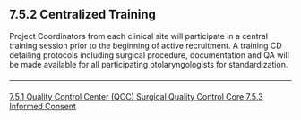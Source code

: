 ## 7.5.2 Centralized Training

Project Coordinators from each clinical site will participate in a central training session prior to
the beginning of active recruitment. A training CD detailing protocols including surgical
procedure, documentation and QA will be made available for all participating otolaryngologists
for standardization.


<hr class="soften" style="margin-top: 20px;margin-bottom: 20px;"/>

<div class="center">
<div class="btn-group">
  <a href=":pages_path:/manuals/surgical-quality-control-core/7-05-01-qcc.md" class="btn btn-default">
    <span class="glyphicon glyphicon-chevron-left"></span>
    7.5.1 Quality Control Center (QCC)
  </a>

  <a href=":pages_path:/manuals/surgical-quality-control-core" class="btn btn-default">
    <span class="glyphicon glyphicon-chevron-up"></span>
    Surgical Quality Control Core
  </a>

  <a href=":pages_path:/manuals/surgical-quality-control-core/7-05-03-informed-consent.md" class="btn btn-success">
    7.5.3 Informed Consent
    <span class="glyphicon glyphicon-chevron-right"></span>
  </a>
</div>
</div>